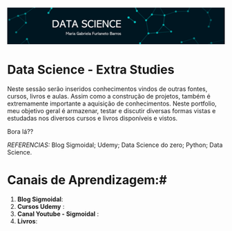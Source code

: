
<p align="center">
  <img src="Imagem1.png" >
</p>

# Data Science - Extra Studies 

Neste sessão serão inseridos conhecimentos vindos de outras fontes, cursos, livros e aulas. Assim como a construção de projetos, também é extremamente importante a aquisição de conhecimentos. Neste portfolio, meu objetivo geral é armazenar, testar e discutir diversas formas vistas e estudadas nos diversos cursos e livros disponíveis e vistos. 

Bora lá??

*REFERENCIAS:* Blog Sigmoidal; Udemy; Data Science do zero; Python; Data Science. 

# Canais de Aprendizagem:#
1. **Blog Sigmoidal**: 
2. **Cursos Udemy** : 
3. **Canal Youtube - Sigmoidal** : 
4. **Livros**: 
